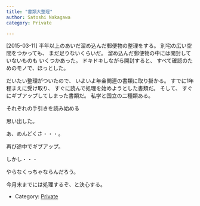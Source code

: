 ```yaml
---
title: "書類大整理"
author: Satoshi Nakagawa
category: Private

---
```


[2015-03-11]  半年以上のあいだ溜め込んだ郵便物の整理をする。
別宅の広い空間をつかっても、
まだ足りないくらいだ。
溜め込んだ郵便物の中には開封していないものも
いくつかあった。
ドキドキしながら開封すると、
すべて確認のためのモノで、ほっとした。

 だいたい整理がついたので、
いよいよ年金関連の書類に取り掛かる。
すでに1年程まえに受け取り、
すぐに読んで処理を始めようとした書類だ。
そして、
すぐにギブアップしてしまった書類だ。
私学と国立の二種類ある。

 それぞれの手引きを読み始める

 思い出した。

 あ、めんどくさ・・・。

 再び途中でギブアップ。

 しかし・・・

 やらなくっちゃならんだろう。

 今月末までには処理するぞ、と決心する。

- Category: [Private](/categories.html#Private)

